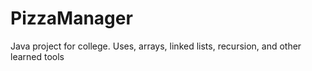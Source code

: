 # PizzaManager
Java project for college. Uses, arrays, linked lists, recursion, and other learned tools
